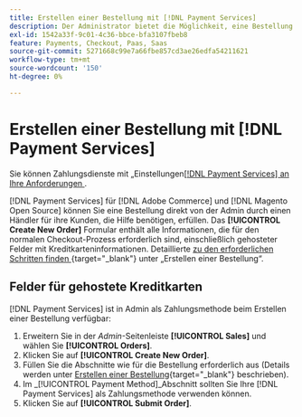 ```yaml
---
title: Erstellen einer Bestellung mit [!DNL Payment Services]
description: Der Administrator bietet die Möglichkeit, eine Bestellung direkt  [!DNL Payment Services]  Administrator durch einen Händler für Kunden auszuführen, die Hilfe benötigen.
exl-id: 1542a33f-9c01-4c36-bbce-bfa3107fbeb8
feature: Payments, Checkout, Paas, Saas
source-git-commit: 5271668c99e7a66fbe857cd3ae26edfa54211621
workflow-type: tm+mt
source-wordcount: '150'
ht-degree: 0%

---
```


# Erstellen einer Bestellung mit [!DNL Payment Services]

Sie können Zahlungsdienste mit „Einstellungen[[!DNL Payment Services]  an Ihre Anforderungen ](settings.md).

[!DNL Payment Services] für [!DNL Adobe Commerce] und [!DNL Magento Open Source] können Sie eine Bestellung direkt von der Admin durch einen Händler für ihre Kunden, die Hilfe benötigen, erfüllen. Das **[!UICONTROL Create New Order]** Formular enthält alle Informationen, die für den normalen Checkout-Prozess erforderlich sind, einschließlich gehosteter Felder mit Kreditkarteninformationen. Detaillierte [ zu den erforderlichen Schritten finden ](https://experienceleague.adobe.com/en/docs/commerce-admin/stores-sales/point-of-purchase/assist/customer-account-create-order){target="_blank"} unter „Erstellen einer Bestellung“.

## Felder für gehostete Kreditkarten

[!DNL Payment Services] ist in Admin als Zahlungsmethode beim Erstellen einer Bestellung verfügbar:

1. Erweitern Sie in der _Admin_-Seitenleiste **[!UICONTROL Sales]** und wählen Sie **[!UICONTROL Orders]**.
1. Klicken Sie auf **[!UICONTROL Create New Order]**.
1. Füllen Sie die Abschnitte wie für die Bestellung erforderlich aus (Details werden unter [Erstellen einer Bestellung](https://experienceleague.adobe.com/en/docs/commerce-admin/stores-sales/point-of-purchase/assist/customer-account-create-order){target="_blank"} beschrieben).
1. Im _[!UICONTROL Payment Method]_Abschnitt sollten Sie Ihre [!DNL Payment Services] als Zahlungsmethode verwenden können.
1. Klicken Sie auf **[!UICONTROL Submit Order]**.
